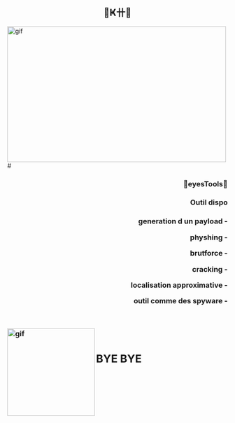# <h2 align="center">🌸Ҝ卄🌸</h2>

 <p><img align="left" alt="gif" src="https://i.pinimg.com/originals/fd/2f/01/fd2f0144edcca389c05ec641ca6b575c.gif" width="500" height="310" /></p>
 <div>
 # <h3 align="right" >🌸eyesTools🌸<h3>
 <h3 align="right"> Outil dispo <h3>
  <p align="right"> generation d un payload -<p> 
 <p align="right"> physhing -<p>
   <p align="right"> brutforce -<p>
   <p align="right">cracking -<p>   <p align="right">localisation approximative -<p>
   <p align="right"> outil comme des spyware -<p>
 <div/>
 <br>
  
  <p><img align="left" alt="gif" src="https://c.tenor.com/Dwfua5i1kQwAAAAM/hi-wave.gif" width="200" height="200" ></p>
  <br>
  
  <h2>BYE BYE <h2>
